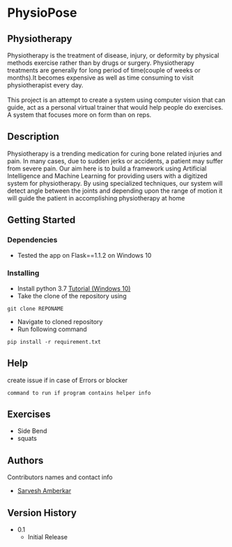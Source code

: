 # PhysioPose
## Physiotherapy
<p>
Physiotherapy is the treatment of disease, injury, or deformity by physical methods exercise rather than by drugs or surgery. Physiotherapy treatments are generally for long period of time(couple of weeks or months).It becomes expensive as well as time consuming to visit physiotherapist every day.
<br><br>This project is an attempt to create a system using computer vision that can guide, act as a personal virtual trainer that would help people do exercises. A system that focuses more on form than on reps.
</p>

## Description
Physiotherapy is a trending medication for curing bone related injuries and pain.
 In many cases, due to sudden jerks or accidents, a patient may suffer from severe pain. 
Our aim here is to build a framework using Artificial Intelligence and Machine Learning for providing users with a digitized system for physiotherapy.
 By using specialized techniques, our system will detect angle between the joints and depending upon the range of motion it will guide the patient in accomplishing physiotherapy at home


## Getting Started

### Dependencies

* Tested the app on Flask==1.1.2 on Windows 10 

### Installing
* Install python 3.7 [Tutorial (Windows 10)](https://www.youtube.com/watch?v=4Rx_JRkwAjY&ab_channel=ProgrammingKnowledge2)
* Take the clone of the repository using
```shell
git clone REPONAME
```
* Navigate to cloned repository
* Run following command
```shell
pip install -r requirement.txt
```


## Help

create issue if in case of Errors or blocker  
```
command to run if program contains helper info
```
## Exercises 
* Side Bend
* squats

## Authors

Contributors names and contact info

* [Sarvesh Amberkar](https://www.linkedin.com/in/sarvesh-amberkar-978ba6192/)  


## Version History

* 0.1
    * Initial Release
